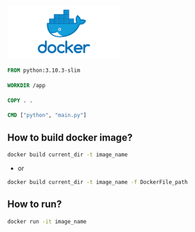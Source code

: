 <a href='https://hub.docker.com/' target='_blank'><img height='35' style='border:0px;height:120px;' src='https://raw.githubusercontent.com/ggjiuw/2_homework271123_docker/main/github_assets/DockerLogo.png' border='0' alt='Docker' />

```DockerFile
FROM python:3.10.3-slim

WORKDIR /app

COPY . .

CMD ["python", "main.py"]
```

## How to build docker image?
```sh
docker build current_dir -t image_name
```
- or
```sh
docker build current_dir -t image_name -f DockerFile_path
```

## How to run?
```sh
docker run -it image_name
```
